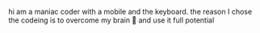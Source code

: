 hi am a maniac coder with a mobile and the keyboard.
the reason I chose the codeing is to overcome my brain 🧠 
and use it full potential 